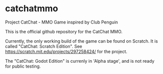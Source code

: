 # catchatmmo
Project CatChat - MMO Game inspired by Club Penguin

This is the official github repository for the CatChat MMO.

Currently, the only working build of the game can be found on Scratch. It is called "CatChat: Scratch Edition".
See https://scratch.mit.edu/projects/297258424/ for the project.

The "CatChat: Godot Edition" is currenly in 'Alpha stage', and is not ready for public testing.
